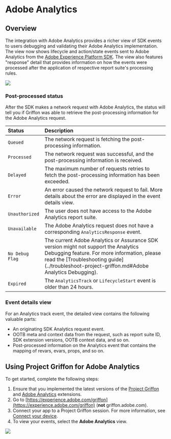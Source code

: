 # Adobe Analytics

## Overview

The integration with Adobe Analytics provides a richer view of SDK events to users debugging and validating their Adobe Analytics implementation. The view now shows lifecycle and action/state events sent to Adobe Analytics from the [Adobe Experience Platform SDK](../../../using-mobile-extensions/adobe-analytics/). The view also features "response" detail that provides information on how the events were processed after the application of respective report suite's processing rules.

![](../../../.gitbook/assets/aa-loop.gif)

### Post-processed status

After the SDK makes a network request with Adobe Analytics, the status will tell you if Griffon was able to retrieve the post-processing information for the Adobe Analytics request.

| Status | Description |
| :--- | :--- |
| `Queued` | The network request is fetching the post-processing information. |
| `Processed` | The network request was successful, and the post-processing information is received. |
| `Delayed` | The maximum number of requests retries to fetch the post-processing information has been exceeded. |
| `Error` | An error caused the network request to fail. More details about the error are displayed in the event details view. |
| `Unauthorized` | The user does not have access to the Adobe Analytics report suite. |
| `Unavailable` | The Adobe Analytics request does not have a corresponding `AnalyticsResponse` event. |
| `No Debug Flag` | The current Adobe Analytics or Assurance SDK version might not support the Analytics Debugging feature. For more information, please read the [Troubleshooting guide](../troubleshoot-project-griffon.md#Adobe Analytics Debugging). |
| `Expired` | The `AnalyticsTrack` or `LifecycleStart` event is older than 24 hours. |

### Event details view

For an Analytics track event, the detailed view contains the following valuable parts:

* An originating SDK Analytics request event.
* OOTB meta and context data from the request, such as report suite ID, SDK extension versions, OOTB context data, and so on.
* Post-processed information on the Analytics event that contains the mapping of revars, evars, props, and so on.

## Using Project Griffon for Adobe Analytics

To get started, complete the following steps:

1. Ensure that you implemented the latest versions of the [Project Griffon](../set-up-project-griffon.md) and [Adobe Analytics](../../../using-mobile-extensions/adobe-analytics/) extensions.
2. Go to [https://experience.adobe.com/griffon](https://experience.adobe.com/griffon) (**not** griffon.adobe.com).
3. Connect your app to a Project Griffon session. For more information, see [Connect your device](https://app.gitbook.com/@aep-sdks/s/docs/beta/project-griffon/using-project-griffon#2-connect-your-device).
4. To view your events, select the **Adobe Analytics** view.

![](../../../.gitbook/assets/screen-shot-2020-01-13-at-12.04.14-pm.png)

